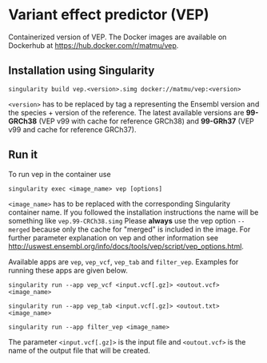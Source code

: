 # Variant effect predictor (VEP)
Containerized version of VEP. The Docker images are available on Dockerhub at https://hub.docker.com/r/matmu/vep.

## Installation using Singularity

```
singularity build vep.<version>.simg docker://matmu/vep:<version>
```

`<version>` has to be replaced by tag a representing the Ensembl version and the species + version of the reference. The latest available versions are **99-GRCh38** (VEP v99 with cache for reference GRCh38) and **99-GRh37** (VEP v99 and cache for reference GRCh37).

## Run it

To run vep in the container use

```
singularity exec <image_name> vep [options]
```
`<image_name>` has to be replaced with the corresponding Singularity container name. If you followed the installation instructions the name will be something like `vep.99-CRCh38.simg` Please **always** use the vep option `--merged` because only the cache for "merged" is included in the image. For further parameter explanation on vep and other information see http://uswest.ensembl.org/info/docs/tools/vep/script/vep_options.html.

Available apps are `vep`, `vep_vcf`, `vep_tab` and `filter_vep`. Examples for running these apps are given below.

```singularity run --app vep_vcf <input.vcf[.gz]> <outout.vcf> <image_name>```

```singularity run --app vep_tab <input.vcf[.gz]> <outout.txt> <image_name>```

```singularity run --app filter_vep <image_name>```

The parameter `<input.vcf[.gz]>` is the input file and `<outout.vcf>` is the name of the output file that will be created.